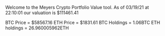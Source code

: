Welcome to the Meyers Crypto Portfolio Value tool. 
As of 03/19/21 at 22:10:01 our valuation is $111461.41 

BTC Price = $58567.16
 ETH Price = $1831.61
BTC Holdings = 1.06BTC
 ETH holdings = 26.960005962ETH 
